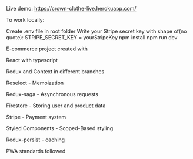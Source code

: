 Live demo: https://crown-clothe-live.herokuapp.com/

To work locally:

Create .env file in root folder
Write your Stripe secret key with shape of(no quote): STRIPE_SECRET_KEY = yourStripeKey
npm install
npm run dev

E-commerce project created with

React with typescript

Redux and Context in different branches

Reselect - Memoization

Redux-saga - Asynchronous requests

Firestore - Storing user and product data

Stripe - Payment system

Styled Components - Scoped-Based styling

Redux-persist - caching

PWA standards followed
